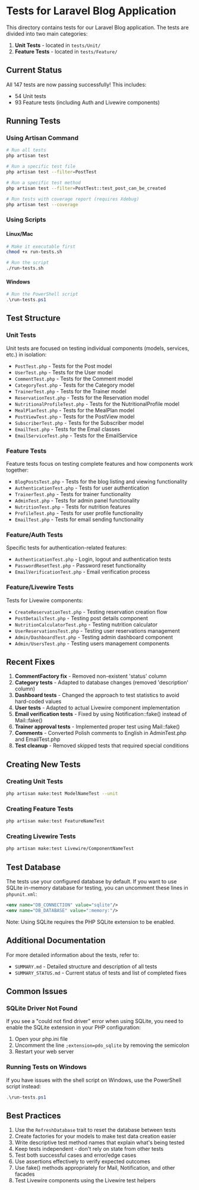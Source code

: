 # Tests for Laravel Blog Application

This directory contains tests for our Laravel Blog application. The tests are divided into two main categories:

1. **Unit Tests** - located in `tests/Unit/`
2. **Feature Tests** - located in `tests/Feature/`

## Current Status

All 147 tests are now passing successfully! This includes:
- 54 Unit tests
- 93 Feature tests (including Auth and Livewire components)

## Running Tests

### Using Artisan Command

```bash
# Run all tests
php artisan test

# Run a specific test file
php artisan test --filter=PostTest

# Run a specific test method
php artisan test --filter=PostTest::test_post_can_be_created

# Run tests with coverage report (requires Xdebug)
php artisan test --coverage
```

### Using Scripts

#### Linux/Mac
```bash
# Make it executable first
chmod +x run-tests.sh

# Run the script
./run-tests.sh
```

#### Windows
```powershell
# Run the PowerShell script
.\run-tests.ps1
```

## Test Structure

### Unit Tests

Unit tests are focused on testing individual components (models, services, etc.) in isolation:

- `PostTest.php` - Tests for the Post model
- `UserTest.php` - Tests for the User model
- `CommentTest.php` - Tests for the Comment model
- `CategoryTest.php` - Tests for the Category model
- `TrainerTest.php` - Tests for the Trainer model
- `ReservationTest.php` - Tests for the Reservation model
- `NutritionalProfileTest.php` - Tests for the NutritionalProfile model
- `MealPlanTest.php` - Tests for the MealPlan model
- `PostViewTest.php` - Tests for the PostView model
- `SubscriberTest.php` - Tests for the Subscriber model
- `EmailTest.php` - Tests for the Email classes
- `EmailServiceTest.php` - Tests for the EmailService

### Feature Tests

Feature tests focus on testing complete features and how components work together:

- `BlogPostsTest.php` - Tests for the blog listing and viewing functionality
- `AuthenticationTest.php` - Tests for user authentication
- `TrainerTest.php` - Tests for trainer functionality
- `AdminTest.php` - Tests for admin panel functionality
- `NutritionTest.php` - Tests for nutrition features
- `ProfileTest.php` - Tests for user profile functionality
- `EmailTest.php` - Tests for email sending functionality

### Feature/Auth Tests

Specific tests for authentication-related features:

- `AuthenticationTest.php` - Login, logout and authentication tests
- `PasswordResetTest.php` - Password reset functionality
- `EmailVerificationTest.php` - Email verification process

### Feature/Livewire Tests

Tests for Livewire components:

- `CreateReservationTest.php` - Testing reservation creation flow
- `PostDetailsTest.php` - Testing post details component
- `NutritionCalculatorTest.php` - Testing nutrition calculator
- `UserReservationsTest.php` - Testing user reservations management
- `Admin/DashboardTest.php` - Testing admin dashboard component
- `Admin/UsersTest.php` - Testing users management components

## Recent Fixes

1. **CommentFactory fix** - Removed non-existent 'status' column
2. **Category tests** - Adapted to database changes (removed 'description' column)
3. **Dashboard tests** - Changed the approach to test statistics to avoid hard-coded values
4. **User tests** - Adapted to actual Livewire component implementation
5. **Email verification tests** - Fixed by using Notification::fake() instead of Mail::fake()
6. **Trainer approval tests** - Implemented proper test using Mail::fake() 
7. **Comments** - Converted Polish comments to English in AdminTest.php and EmailTest.php
8. **Test cleanup** - Removed skipped tests that required special conditions

## Creating New Tests

### Creating Unit Tests

```bash
php artisan make:test ModelNameTest --unit
```

### Creating Feature Tests

```bash
php artisan make:test FeatureNameTest
```

### Creating Livewire Tests

```bash
php artisan make:test Livewire/ComponentNameTest
```

## Test Database

The tests use your configured database by default. If you want to use SQLite in-memory database for testing, you can uncomment these lines in `phpunit.xml`:

```xml
<env name="DB_CONNECTION" value="sqlite"/>
<env name="DB_DATABASE" value=":memory:"/>
```

Note: Using SQLite requires the PHP SQLite extension to be enabled.

## Additional Documentation

For more detailed information about the tests, refer to:
- `SUMMARY.md` - Detailed structure and description of all tests
- `SUMMARY_STATUS.md` - Current status of tests and list of completed fixes

## Common Issues

### SQLite Driver Not Found

If you see a "could not find driver" error when using SQLite, you need to enable the SQLite extension in your PHP configuration:

1. Open your php.ini file
2. Uncomment the line `;extension=pdo_sqlite` by removing the semicolon
3. Restart your web server

### Running Tests on Windows

If you have issues with the shell script on Windows, use the PowerShell script instead:

```powershell
.\run-tests.ps1
```

## Best Practices

1. Use the `RefreshDatabase` trait to reset the database between tests
2. Create factories for your models to make test data creation easier
3. Write descriptive test method names that explain what's being tested
4. Keep tests independent - don't rely on state from other tests
5. Test both successful cases and error/edge cases
6. Use assertions effectively to verify expected outcomes
7. Use fake() methods appropriately for Mail, Notification, and other facades
8. Test Livewire components using the Livewire test helpers 
